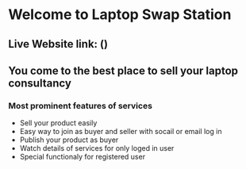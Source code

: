 # Welcome to Laptop Swap Station

## Live Website link: ()

## You come to the best place to sell your laptop consultancy

### Most prominent features of services 
- Sell your product easily
- Easy way to join as buyer and seller with socail or email log in
- Publish your product as buyer
- Watch details of services for only loged in user
- Special functionaly for registered user

